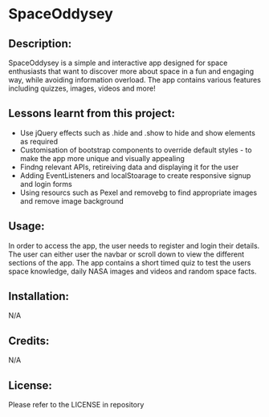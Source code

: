 # SpaceOddysey

## Description:
SpaceOddysey is a simple and interactive app designed for space enthusiasts that want to discover more about space in a fun and engaging way, while avoiding information overload. The app contains various features including quizzes, images, videos and more!

## Lessons learnt from this project:
- Use jQuery effects such as .hide and .show to hide and show elements as required
- Customisation of bootstrap components to override default styles - to make the app more unique and visually appealing 
- Findng relevant APIs, retireiving data and displaying it for the user
- Adding EventListeners and localStoarage to create responsive signup and login forms
- Using resourcs such as Pexel and removebg to find appropriate images and remove image background

## Usage:
In order to access the app, the user needs to register and login their details. The user can either user the navbar or scroll down to view the different sections of the app. The app contains a short timed quiz to test the users space knowledge, daily NASA images and videos and random space facts.

## Installation:
N/A

## Credits:
N/A

## License:
Please refer to the LICENSE in repository
